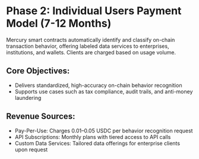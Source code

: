 # Phase 2: Individual Users Payment Model (7-12 Months)

Mercury smart contracts automatically identify and classify on-chain transaction behavior, offering labeled data services to enterprises, institutions, and wallets. Clients are charged based on usage volume.

## Core Objectives:

* Delivers standardized, high-accuracy on-chain behavior recognition
* Supports use cases such as tax compliance, audit trails, and anti-money laundering

## Revenue Sources:

* Pay-Per-Use: Charges 0.01–0.05 USDC per behavior recognition request
* API Subscriptions: Monthly plans with tiered access to API calls
* Custom Data Services: Tailored data offerings for enterprise clients upon request
